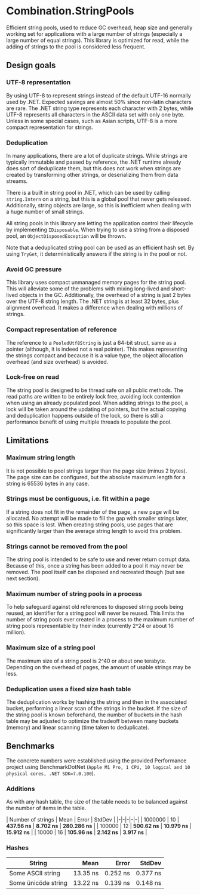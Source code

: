 # Combination.StringPools

Efficient string pools, used to reduce GC overhead, heap size and generally working set for applications with a large number of strings (especially a large number of equal strings). This library is optimized for read, while
the adding of strings to the pool is considered less frequent.


## Design goals

### UTF-8 representation

By using UTF-8 to represent strings instead of the default UTF-16 normally used by .NET. Expected savings are almost 50% since non-latin characters are rare. The .NET string type represents each character with 2 bytes, while UTF-8 represents all characters in the ASCII data set with only one byte. Unless in some special cases, such as Asian scripts, UTF-8 is a more compact representation for strings.

### Deduplication

In many applications, there are a lot of duplicate strings. While strings are typically immutable and passed by reference, the .NET runtime already does sort of deduplicate them, but this does not work when strings are created by transforming other strings, or deserializing them from data streams.

There is a built in string pool in .NET, which can be used by calling `string.Intern` on a string, but this is a global pool that never gets released. Additionally, string objects are large, so this is inefficient when dealing with a huge number of small strings.

All string pools in this library are letting the application control their lifecycle by implementing `IDisposable`. When trying to use a string from a disposed pool, an `ObjectDisposedException` will be thrown.

Note that a deduplicated string pool can be used as an efficient hash set. By using `TryGet`, it deterministically answers if the string is in the pool or not.

### Avoid GC pressure

This library uses compact unmanaged memory pages for the string pool. This will alleviate some of the problems with mixing long-lived and short-lived objects in the GC. Additionally, the overhead of a string is just 2 bytes over the UTF-8 string length. The .NET string is at least 32 bytes, plus alignment overhead. It makes a difference when dealing with millions of strings.

### Compact representation of reference

The reference to a `PooledUtf8String` is just a 64-bit struct, same as a pointer (although, it is indeed not a real pointer). This makes representing the strings compact and because it is a value type, the object allocation overhead (and size overhead) is avoided.

### Lock-free on read

The string pool is designed to be thread safe on all public methods. The read paths are written to be entirely lock free, avoiding lock contention when using an already populated pool. When adding strings to the pool, a lock will be taken around the updating of pointers, but the actual copying and deduplication happens outside of the lock, so there is still a performance benefit of using multiple threads to populate the pool.

## Limitations

### Maximum string length

It is not possible to pool strings larger than the page size (minus 2 bytes). The page size can be configured, but the absolute maximum length for a string is 65536 bytes in any case.

### Strings must be contiguous, i.e. fit within a page

If a string does not fit in the remainder of the page, a new page will be allocated. No attempt will be made to fill the gap with smaller strings later, so this space is lost. When creating string pools, use pages that are significantly larger than the average string length to avoid this problem.

### Strings cannot be removed from the pool

The string pool is intended to be safe to use and never return corrupt data. Because of this, once a string has been added to a pool it may never be removed. The pool itself can be disposed and recreated though (but see next section).

### Maximum number of string pools in a process

To help safeguard against old references to disposed string pools being reused, an identifier for a string pool will never be reused. This limits the number of string pools ever created in a process to the maximum number of string pools representable by their index (currently 2^24 or about 16 million).

### Maximum size of a string pool

The maximum size of a string pool is 2^40 or about one terabyte. Depending on the overhead of pages, the amount of usable strings may be less.

### Deduplication uses a fixed size hash table
The deduplication works by hashing the string and then in the associated bucket, performing a linear scan of the strings in the bucket. If the size of the string pool is known beforehand, the number of buckets in the hash table may be adjusted to optimize the tradeoff between many buckets (memory) and linear scanning (time taken to deduplicate).

## Benchmarks

The concrete numbers were established using the provided Performance project using BenchmarkDotNet (`Apple M1 Pro, 1 CPU, 10 logical and 10 physical cores, .NET SDK=7.0.100`).

### Additions

As with any hash table, the size of the table needs to be balanced against the number of items in the table.

| Number of strings | Mean | Error | StdDev |
|-|-|-|-|-|
| 1000000 | 10 | **437.56 ns** | **8.702 ns**  | **280.286 ns** |
| 100000  | 12 | **500.62 ns** | **10.979 ns** | **15.912 ns**  |
| 10000   | 16 | **105.96 ns** |  **2.142 ns** | **3.917 ns**   |

### Hashes

| String              | Mean     | Error    | StdDev   |
|-------------------- |---------:|---------:|---------:|
| Some ASCII string   | 13.35 ns | 0.252 ns | 0.377 ns |
| Some ünicöde string | 13.22 ns | 0.139 ns | 0.148 ns |
